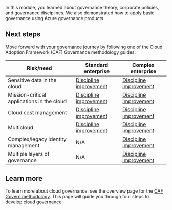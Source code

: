 In this module, you learned about governance theory, corporate policies, and governance disciplines. We also demonstrated how to apply basic governance using Azure governance products.

## Next steps

Move forward with your governance journey by following one of the Cloud Adoption Framework (CAF) Governance methodology guides:

| Risk/need | Standard enterprise | Complex enterprise |
|---|---|---|
| Sensitive data in the cloud | [Discipline improvement](https://docs.microsoft.com/azure/cloud-adoption-framework/govern/guides/standard/security-baseline-improvement?azure-portal=true) | [Discipline improvement](https://docs.microsoft.com/azure/cloud-adoption-framework/govern/guides/complex/security-baseline-improvement?azure-portal=true) |
| Mission-critical applications in the cloud | [Discipline improvement](https://docs.microsoft.com/azure/cloud-adoption-framework/govern/guides/standard/resource-consistency-improvement?azure-portal=true) | [Discipline improvement](https://docs.microsoft.com/azure/cloud-adoption-framework/govern/guides/complex/resource-consistency-improvement?azure-portal=true) |
| Cloud cost management | [Discipline improvement](https://docs.microsoft.com/azure/cloud-adoption-framework/govern/guides/standard/cost-management-improvement.md?azure-portal=true) | [Discipline improvement](https://docs.microsoft.com/azure/cloud-adoption-framework/govern/guides/complex/cost-management-improvement.md?azure-portal=true) |
| Multicloud | [Discipline improvement](https://docs.microsoft.com/azure/cloud-adoption-framework/govern/guides/standard/multicloud-improvement?azure-portal=true) | [Discipline improvement](https://docs.microsoft.com/azure/cloud-adoption-framework/govern/guides/complex/multicloud-improvement?azure-portal=true) |
| Complex/legacy identity management | N/A | [Discipline improvement](https://docs.microsoft.com/azure/cloud-adoption-framework/govern/guides/complex/identity-baseline-improvement?azure-portal=true) |
| Multiple layers of governance | N/A | [Discipline improvement](https://docs.microsoft.com/azure/cloud-adoption-framework/govern/guides/complex/multiple-layers-of-governance?azure-portal=true) |

## Learn more

To learn more about cloud governance, see the overview page for the [CAF Govern methodology](https://docs.microsoft.com/azure/cloud-adoption-framework/govern?azure-portal=true?). This page will guide you through four steps to develop cloud governance.
